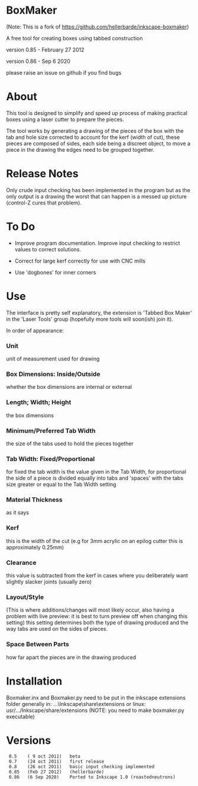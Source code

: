 # BoxMaker

(Note: This is a fork of https://github.com/hellerbarde/inkscape-boxmaker)

A free tool for creating boxes using tabbed construction

version 0.85 - February 27 2012 

version 0.86 - Sep 6 2020

please raise an issue on github if you find bugs

# About

This tool is designed to simplify and speed up process of making practical boxes using
a laser cutter to prepare the pieces.

The tool works by generating a drawing of the pieces of the box with the tab and hole
size corrected to account for the kerf (width of cut), these pieces are composed of sides,
each side being a discreet object, to move a piece in the drawing the edges need to be
grouped together.

# Release Notes

Only crude input checking has been implemented in the program but as the only output 
is a drawing the worst that can happen is a messed up picture 
(control-Z cures that problem).

# To Do
 
- Improve program documentation. Improve input checking to restrict values to correct 
solutions.

- Correct for large kerf correctly for use with CNC mills

- Use 'dogbones' for inner corners

# Use

The interface is pretty self explanatory, the extension is 'Tabbed Box Maker' in the 
'Laser Tools' group (hopefully more tools will soon(ish) join it).

In order of appearance:

### Unit
unit of measurement used for drawing

### Box Dimensions: Inside/Outside
whether the box dimensions are internal or external

### Length; Width; Height
the box dimensions

### Minimum/Preferred Tab Width
the size of the tabs used to hold the pieces together

### Tab Width: Fixed/Proportional
for fixed the tab width is the value given in the Tab
Width, for proportional the side of a piece is divided 
equally into tabs and 'spaces' with the tabs size 
greater or equal to the Tab Width setting

### Material Thickness
as it says
 
### Kerf
this is the width of the cut (e.g for 3mm acrylic on an epilog cutter this is
approximately 0.25mm)

### Clearance
this value is subtracted from the kerf in cases where you deliberately want
slightly slacker joints (usually zero)

### Layout/Style
(This is where additions/changes will most likely occur, also having a
problem with live preview: it is best to turn preview off when changing this 
setting)
this setting determines both the type of drawing produced and the way tabs
are used on the sides of pieces.

### Space Between Parts
how far apart the pieces are in the drawing produced

# Installation
 
 Boxmaker.inx and Boxmaker.py need to be put in the inkscape extensions folder
 generally in: 
   ...\Inkscape\share\extensions 
 or linux: 
   usr/.../Inkscape/share/extensions
   (NOTE: you need to make boxmaker.py executable)

# Versions

     0.5    ( 9 oct 2011)   beta
     0.7    (24 oct 2011)   first release
     0.8    (26 oct 2011)   basic input checking implemented
     0.85   (Feb 27 2012)   (hellerbarde)
     0.86   (6 Sep 2020)    Ported to Inkscape 1.0 (roastedneutrons)
